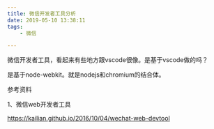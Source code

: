 ```yaml
---
title: 微信开发者工具分析
date: 2019-05-10 13:38:11
tags:
	- 微信

---
```




微信开发者工具，看起来有些地方跟vscode很像。是基于vscode做的吗？

是基于node-webkit。就是nodejs和chromium的结合体。



参考资料

1、微信web开发者工具

https://kailian.github.io/2016/10/04/wechat-web-devtool